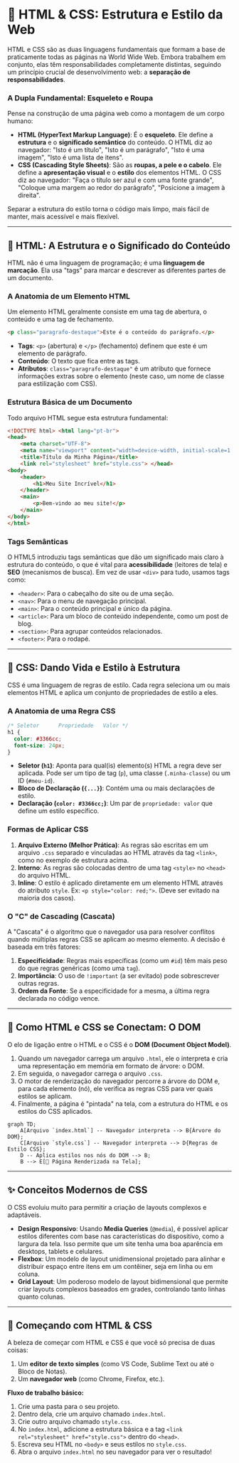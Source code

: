 # 🎨 HTML & CSS: Estrutura e Estilo da Web

HTML e CSS são as duas linguagens fundamentais que formam a base de praticamente todas as páginas na World Wide Web. Embora trabalhem em conjunto, elas têm responsabilidades completamente distintas, seguindo um princípio crucial de desenvolvimento web: a **separação de responsabilidades**.

### A Dupla Fundamental: Esqueleto e Roupa

Pense na construção de uma página web como a montagem de um corpo humano:

  - **HTML (HyperText Markup Language)**: É o **esqueleto**. Ele define a **estrutura** e o **significado semântico** do conteúdo. O HTML diz ao navegador: "Isto é um título", "Isto é um parágrafo", "Isto é uma imagem", "Isto é uma lista de itens".
  - **CSS (Cascading Style Sheets)**: São as **roupas, a pele e o cabelo**. Ele define a **apresentação visual** e o **estilo** dos elementos HTML. O CSS diz ao navegador: "Faça o título ser azul e com uma fonte grande", "Coloque uma margem ao redor do parágrafo", "Posicione a imagem à direita".

Separar a estrutura do estilo torna o código mais limpo, mais fácil de manter, mais acessível e mais flexível.

-----

## 🦴 HTML: A Estrutura e o Significado do Conteúdo

HTML não é uma linguagem de programação; é uma **linguagem de marcação**. Ela usa "tags" para marcar e descrever as diferentes partes de um documento.

### A Anatomia de um Elemento HTML

Um elemento HTML geralmente consiste em uma tag de abertura, o conteúdo e uma tag de fechamento.

```html
<p class="paragrafo-destaque">Este é o conteúdo do parágrafo.</p>
```

  - **Tags**: `<p>` (abertura) e `</p>` (fechamento) definem que este é um elemento de parágrafo.
  - **Conteúdo**: O texto que fica entre as tags.
  - **Atributos**: `class="paragrafo-destaque"` é um atributo que fornece informações extras sobre o elemento (neste caso, um nome de classe para estilização com CSS).

### Estrutura Básica de um Documento

Todo arquivo HTML segue esta estrutura fundamental:

```html
<!DOCTYPE html> <html lang="pt-br">
<head>
    <meta charset="UTF-8">
    <meta name="viewport" content="width=device-width, initial-scale=1.0">
    <title>Título da Minha Página</title>
    <link rel="stylesheet" href="style.css"> </head>
<body>
    <header>
        <h1>Meu Site Incrível</h1>
    </header>
    <main>
        <p>Bem-vindo ao meu site!</p>
    </main>
</body>
</html>
```

### Tags Semânticas

O HTML5 introduziu tags semânticas que dão um significado mais claro à estrutura do conteúdo, o que é vital para **acessibilidade** (leitores de tela) e **SEO** (mecanismos de busca). Em vez de usar `<div>` para tudo, usamos tags como:

  - `<header>`: Para o cabeçalho do site ou de uma seção.
  - `<nav>`: Para o menu de navegação principal.
  - `<main>`: Para o conteúdo principal e único da página.
  - `<article>`: Para um bloco de conteúdo independente, como um post de blog.
  - `<section>`: Para agrupar conteúdos relacionados.
  - `<footer>`: Para o rodapé.

-----

## 🎨 CSS: Dando Vida e Estilo à Estrutura

CSS é uma linguagem de regras de estilo. Cada regra seleciona um ou mais elementos HTML e aplica um conjunto de propriedades de estilo a eles.

### A Anatomia de uma Regra CSS

```css
/* Seletor      Propriedade   Valor */
h1 {
  color: #3366cc;
  font-size: 24px;
}
```

  - **Seletor (`h1`)**: Aponta para qual(is) elemento(s) HTML a regra deve ser aplicada. Pode ser um tipo de tag (`p`), uma classe (`.minha-classe`) ou um ID (`#meu-id`).
  - **Bloco de Declaração (`{...}`)**: Contém uma ou mais declarações de estilo.
  - **Declaração (`color: #3366cc;`)**: Um par de `propriedade: valor` que define um estilo específico.

### Formas de Aplicar CSS

1.  **Arquivo Externo (Melhor Prática)**: As regras são escritas em um arquivo `.css` separado e vinculadas ao HTML através da tag `<link>`, como no exemplo de estrutura acima.
2.  **Interno**: As regras são colocadas dentro de uma tag `<style>` no `<head>` do arquivo HTML.
3.  **Inline**: O estilo é aplicado diretamente em um elemento HTML através do atributo `style`. Ex: `<p style="color: red;">`. (Deve ser evitado na maioria dos casos).

### O "C" de Cascading (Cascata)

A "Cascata" é o algoritmo que o navegador usa para resolver conflitos quando múltiplas regras CSS se aplicam ao mesmo elemento. A decisão é baseada em três fatores:

1.  **Especificidade**: Regras mais específicas (como um `#id`) têm mais peso do que regras genéricas (como uma `tag`).
2.  **Importância**: O uso de `!important` (a ser evitado) pode sobrescrever outras regras.
3.  **Ordem da Fonte**: Se a especificidade for a mesma, a última regra declarada no código vence.

-----

## 🔗 Como HTML e CSS se Conectam: O DOM

O elo de ligação entre o HTML e o CSS é o **DOM (Document Object Model)**.

1.  Quando um navegador carrega um arquivo `.html`, ele o interpreta e cria uma representação em memória em formato de árvore: o DOM.
2.  Em seguida, o navegador carrega o arquivo `.css`.
3.  O motor de renderização do navegador percorre a árvore do DOM e, para cada elemento (nó), ele verifica as regras CSS para ver quais estilos se aplicam.
4.  Finalmente, a página é "pintada" na tela, com a estrutura do HTML e os estilos do CSS aplicados.

<!-- end list -->

```mermaid
graph TD;
    A[Arquivo `index.html`] -- Navegador interpreta --> B{Árvore do DOM};
    C[Arquivo `style.css`] -- Navegador interpreta --> D{Regras de Estilo CSS};
    D -- Aplica estilos nos nós do DOM --> B;
    B --> E[🎨 Página Renderizada na Tela];
```

-----

## ✨ Conceitos Modernos de CSS

O CSS evoluiu muito para permitir a criação de layouts complexos e adaptáveis.

  - **Design Responsivo**: Usando **Media Queries** (`@media`), é possível aplicar estilos diferentes com base nas características do dispositivo, como a largura da tela. Isso permite que um site tenha uma boa aparência em desktops, tablets e celulares.
  - **Flexbox**: Um modelo de layout unidimensional projetado para alinhar e distribuir espaço entre itens em um contêiner, seja em linha ou em coluna.
  - **Grid Layout**: Um poderoso modelo de layout bidimensional que permite criar layouts complexos baseados em grades, controlando tanto linhas quanto colunas.

-----

## 🚀 Começando com HTML & CSS

A beleza de começar com HTML e CSS é que você só precisa de duas coisas:

1.  Um **editor de texto simples** (como VS Code, Sublime Text ou até o Bloco de Notas).
2.  Um **navegador web** (como Chrome, Firefox, etc.).

**Fluxo de trabalho básico:**

1.  Crie uma pasta para o seu projeto.
2.  Dentro dela, crie um arquivo chamado `index.html`.
3.  Crie outro arquivo chamado `style.css`.
4.  No `index.html`, adicione a estrutura básica e a tag `<link rel="stylesheet" href="style.css">` dentro do `<head>`.
5.  Escreva seu HTML no `<body>` e seus estilos no `style.css`.
6.  Abra o arquivo `index.html` no seu navegador para ver o resultado\!